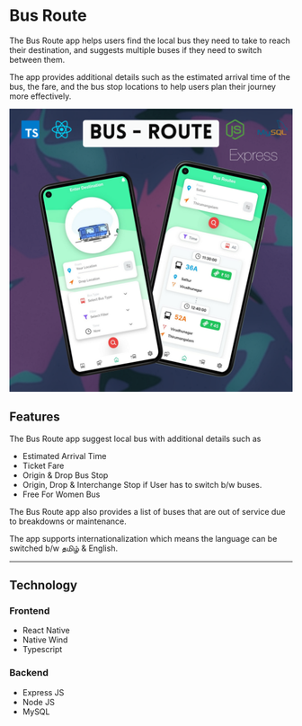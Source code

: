 # Bus Route

The Bus Route app helps users find the local bus they need to take to reach their destination, and suggests multiple buses if they need to switch between them.

The app provides additional details such as the estimated arrival time of the bus, the fare, and the bus stop locations to help users plan their journey more effectively.

![bus-route-cover](https://github.com/RoshanRv/Bus-Route/blob/main/cover.png?raw=true)

## Features

The Bus Route app suggest local bus with additional details such as

-   Estimated Arrival Time
-   Ticket Fare
-   Origin & Drop Bus Stop
-   Origin, Drop & Interchange Stop if User has to switch b/w buses.
-   Free For Women Bus

The Bus Route app also provides a list of buses that are out of service due to breakdowns or maintenance.

The app supports internationalization which means the language can be switched b/w தமிழ் & English.

---

## Technology

### Frontend

-   React Native
-   Native Wind
-   Typescript

### Backend

-   Express JS
-   Node JS
-   MySQL
